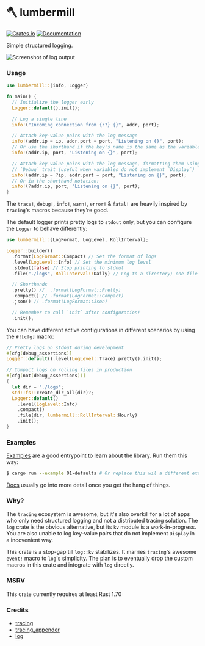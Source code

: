 # 🪓 lumbermill

[![Crates.io](https://img.shields.io/crates/v/lumbermill.svg)](https://crates.io/crates/lumbermill)
[![Documentation](https://docs.rs/lumbermill/badge.svg)](https://docs.rs/lumbermill)

Simple structured logging.

![Screenshot of log output](https://raw.githubusercontent.com/sdnts/lumbermill-rs/main/examples/logs.png)

### Usage

```rust
use lumbermill::{info, Logger}

fn main() {
  // Initialize the logger early
  Logger::default().init();

  // Log a single line
  info!("Incoming connection from {:?} {}", addr, port);

  // Attach key-value pairs with the log message
  info!(addr.ip = ip, addr.port = port, "Listening on {}", port);
  // Or use the shorthand if the key's name is the same as the variable:
  info!(addr.ip, port, "Listening on {}", port);

  // Attach key-value pairs with the log message, formatting them using their
  // `Debug` trait (useful when variables do not implement `Display`)
  info!(addr.ip = ?ip, addr.port = port, "Listening on {}", port);
  // Or in the shorthand notation:
  info!(?addr.ip, port, "Listening on {}", port);
}
```

The `trace!`, `debug!`, `info!`, `warn!`, `error!` & `fatal!` are heavily inspired
by `tracing`'s macros because they're good.

The default logger prints pretty logs to `stdout` only, but you can configure the `Logger` to behave differently:

```rust
use lumbermill::{LogFormat, LogLevel, RollInterval};

Logger::builder()
  .format(LogFormat::Compact) // Set the format of logs
  .level(LogLevel::Info) // Set the minimum log level
  .stdout(false) // Stop printing to stdout
  .file("./logs", RollInterval::Daily) // Log to a directory; one file per day

  // Shorthands
  .pretty() //  .format(LogFormat::Pretty)
  .compact() // .format(LogFormat::Compact)
  .json() // .format(LogFormat::Json)

  // Remember to call `init` after configuration!
  .init();
```

You can have different active configurations in different scenarios by using the
`#![cfg]` macro:

```rust
// Pretty logs on stdout during development
#[cfg(debug_assertions)]
Logger::default().level(LogLevel::Trace).pretty().init();

// Compact logs on rolling files in production
#[cfg(not(debug_assertions))]
{
  let dir = "./logs";
  std::fs::create_dir_all(dir)?;
  Logger::default()
    .level(LogLevel::Info)
    .compact()
    .file(dir, lumbermill::RollInterval::Hourly)
    .init();
}
```

### Examples

[Examples](https://github.com/sdnts/lumbermill-rs/tree/main/examples) are a good entrypoint to learn about the library. Run them this way:

```sh
$ cargo run --example 01-defaults # Or replace this wil a different example's name
```

[Docs](https://docs.rs/lumbermill) usually go into more detail once you get the hang of things.

### Why?

The `tracing` ecosystem is awesome, but it's also overkill for a lot of apps who
only need structured logging and not a distributed tracing solution. The `log` crate
is the obvious alternative, but its `kv` module is a work-in-progress.
You are also unable to log key-value pairs that do not implement `Display` in
a incovenient way.

This crate is a stop-gap till `log::kv` stabilizes. It marries `tracing`'s awesome
`event!` macro to `log`'s simplicity. The plan is to eventually drop the custom
macros in this crate and integrate with `log` directly.

### MSRV

This crate currently requires at least Rust 1.70

### Credits

- [tracing](https://docs.rs/tracing)
- [tracing_appender](https://docs.rs/tracing_appender)
- [log](https://docs.rs/log)
